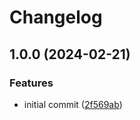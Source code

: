 # Changelog

## 1.0.0 (2024-02-21)


### Features

* initial commit ([2f569ab](https://github.com/elixir-tools/tableau_new/commit/2f569ab8346754413dcb0f3e18239550e318ee1f))
